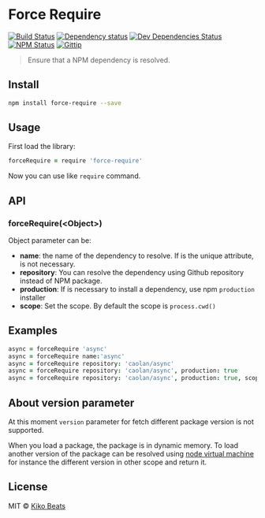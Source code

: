 # Force Require

[![Build Status](http://img.shields.io/travis/Kikobeats/force-require/master.svg?style=flat)](https://travis-ci.org/Kikobeats/force-require)
[![Dependency status](http://img.shields.io/david/Kikobeats/force-require.svg?style=flat)](https://david-dm.org/Kikobeats/force-require)
[![Dev Dependencies Status](http://img.shields.io/david/dev/Kikobeats/force-require.svg?style=flat)](https://david-dm.org/Kikobeats/force-require#info=devDependencies)
[![NPM Status](http://img.shields.io/npm/dm/forcerequire.svg?style=flat)](https://www.npmjs.org/package/forcer-equire)
[![Gittip](http://img.shields.io/gittip/Kikobeats.svg?style=flat)](https://www.gittip.com/Kikobeats/)

> Ensure that a NPM dependency is resolved.

## Install

```bash
npm install force-require --save
```

## Usage

First load the library:

```coffee
forceRequire = require 'force-require'
```
Now you can use like `require` command.

## API

### forceRequire(\<Object>)

Object parameter can be:

* **name**: the name of the dependency to resolve. If is the unique attribute, is not necessary.
* **repository**: You can resolve the dependency using Github repository instead of NPM package.
* **production**: If is necessary to install a dependency, use npm `production` installer
* **scope**: Set the scope. By default the scope is `process.cwd()`

## Examples

```coffee
async = forceRequire 'async'
async = forceRequire name:'async'
async = forceRequire repository: 'caolan/async'
async = forceRequire repository: 'caolan/async', production: true
async = forceRequire repository: 'caolan/async', production: true, scope: process.cwd() + '/testApp'
```

## About version parameter

At this moment `version` parameter for fetch different package version is not supported.

When you load a package, the package is in dynamic memory. To load another version of the package can be resolved using [node virtual machine](http://www.davidmclifton.com/2011/08/18/node-js-virtual-machine-vm-usage/) for instance the different version in other scope and return it.


## License

MIT © [Kiko Beats](http://www.kikobeats.com)


